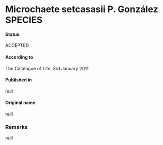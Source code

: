 # Microchaete setcasasii P. González SPECIES

#### Status
ACCEPTED

#### According to
The Catalogue of Life, 3rd January 2011

#### Published in
null

#### Original name
null

### Remarks
null
